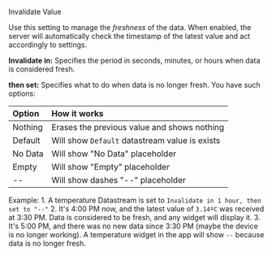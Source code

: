 Invalidate Value

Use this setting to manage the _freshness_ of the data. When enabled, the server will automatically check the timestamp of the latest value and act accordingly to settings.

**Invalidate in:** Specifies the period in seconds, minutes, or hours when data is considered fresh.

**then set:** Specifies what to do when data is no longer fresh. You have such options:

| Option | How it works |
| :--- | :--- |
| Nothing | Erases the previous value and shows nothing |
| Default | Will show `Default` datastream value is exists |
| No Data | Will show "No Data" placeholder |
| Empty | Will show "Empty" placeholder |
| -- | Will show dashes "--" placeholder |

Example: 1. A temperature Datastream is set to `Invalidate in 1 hour, then set to "--"` 2. It's 4:00 PM now, and the latest value of `3.14ºC` was received at 3:30 PM. Data is considered to be fresh, and any widget will display it. 3. It's 5:00 PM, and there was no new data since 3:30 PM \(maybe the device is no longer working\). A temperature widget in the app will show `--` because data is no longer fresh.

